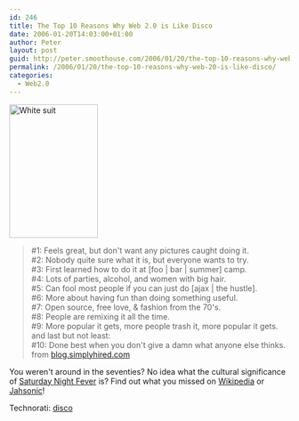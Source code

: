 ```yaml
---
id: 246
title: The Top 10 Reasons Why Web 2.0 is Like Disco
date: 2006-01-20T14:03:00+01:00
author: Peter
layout: post
guid: http://peter.smoothouse.com/2006/01/20/the-top-10-reasons-why-web-20-is-like-disco/
permalink: /2006/01/20/the-top-10-reasons-why-web-20-is-like-disco/
categories:
  - Web2.0
---
```

[<img  src="http://static.flickr.com/41/84766058_1ed6694c07_m.jpg" width="159" height="240" alt="White suit" />](http://www.flickr.com/photos/pforret/84766058/ "Photo Sharing")

> #1: Feels great, but don't want any pictures caught doing it.  
> #2: Nobody quite sure what it is, but everyone wants to try.  
> #3: First learned how to do it at [foo | bar | summer] camp.  
> #4: Lots of parties, alcohol, and women with big hair.  
> #5: Can fool most people if you can just do [ajax | the hustle].  
> #6: More about having fun than doing something useful.  
> #7: Open source, free love, & fashion from the 70's.  
> #8: People are remixing it all the time.  
> #9: More popular it gets, more people trash it, more popular it gets.  
> and last but not least:  
> #10: Done best when you don't give a damn what anyone else thinks.  
> from [blog.simplyhired.com](http://blog.simplyhired.com/archives/2006/01/top_10_reasons_1.php)

You weren't around in the seventies? No idea what the cultural significance of [Saturday Night Fever](http://www.imdb.com/title/tt0076666/) is? Find out what you missed on [Wikipedia](http://en.wikipedia.org/wiki/Disco) or [Jahsonic](http://www.jahsonic.com/Disco.html)!

Technorati: <a href="http://technorati.com/tag/disco" rel="tag">disco</a>